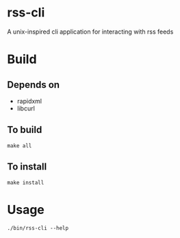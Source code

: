 rss-cli
=======

A unix-inspired cli application for interacting with rss feeds

Build
=====

Depends on
----------

- rapidxml
- libcurl

To build
---------

`make all`

To install
-----------

`make install`

Usage
=====

`./bin/rss-cli --help`

